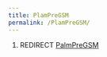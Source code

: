 ```yaml
---
title: PlamPreGSM
permalink: /PlamPreGSM/
---
```


1.  REDIRECT [PalmPreGSM](/PalmPreGSM "wikilink")
